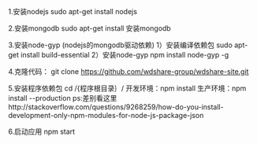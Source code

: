 1.安装nodejs
sudo apt-get install nodejs

2.安装mongodb
sudo apt-get install 安装mongodb

3.安装node-gyp (nodejs的mongodb驱动依赖)
1）安装编译依赖包
sudo apt-get install build-essential 
2）安装node-gyp
npm install node-gyp -g

4.克隆代码：
git clone https://github.com/wdshare-group/wdshare-site.git

5.安装程序依赖包
cd /{程序根目录｝/
开发环境：npm install
生产环境：npm install --production 
ps:差别看这里http://stackoverflow.com/questions/9268259/how-do-you-install-development-only-npm-modules-for-node-js-package-json

6.启动应用
npm start

